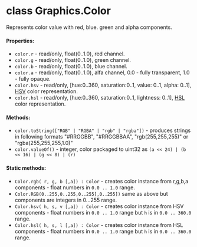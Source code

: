 # class Graphics.Color

Represents color value with red, blue. green and alpha components.

#### Properties:

* `color.r` - read/only, float(0..1.0), red channel.
* `color.g` - read/only, float(0..1.0), green channel.
* `color.b` - read/only, float(0..1.0), blue channel.
* `color.a` - read/only, float(0..1.0), alfa channel, 0.0 - fully transparent, 1.0 - fully opaque.
* `color.hsv` - read/only, [hue:0..360, saturation:0..1, value: 0..1, alpha: 0..1], [HSV](https://en.wikipedia.org/wiki/HSL_and_HSV) color representation.
* `color.hsl` - read/only, [hue:0..360, saturation:0..1, lightness: 0..1], [HSL](https://en.wikipedia.org/wiki/HSL_and_HSV) color representation.

#### Methods:

* `color.toString(["RGB" | "RGBA" | "rgb" | "rgba"])` - produces strings in following formats "#RRGGBB", "#RRGGBBAA", "rgb(255,255,255)" or "rgba(255,255,255,1.0)" 
* `color.valueOf()` - integer, color packaged to uint32 as `(a << 24) | (b << 16) | (g << 8) | (r)`

#### Static methods:

* `Color.rgb( r, g, b [,a]) : Color` - creates color instance from r,g,b,a components - float numbers in `0.0 .. 1.0` range.
* `Color.RGB(0..255,0..255,0..255[,0..255])` same as above but components are integers in 0...255 range.
* `Color.hsv( h, s, v [,a]) : Color` - creates color instance from HSV components - float numbers in `0.0 .. 1.0` range but `h` is in `0.0 .. 360.0` range.
* `Color.hsl( h, s, l [,a]) : Color` - creates color instance from HSL components - float numbers in `0.0 .. 1.0` range but `h` is in `0.0 .. 360.0` range.
